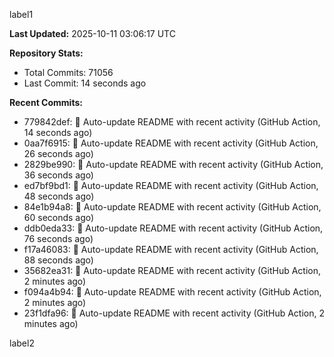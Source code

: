 
label1 
<!-- ACTIVITY_START -->
**Last Updated:** 2025-10-11 03:06:17 UTC

**Repository Stats:**
- Total Commits: 71056
- Last Commit: 14 seconds ago

**Recent Commits:**
- 779842def: 🤖 Auto-update README with recent activity (GitHub Action, 14 seconds ago)
- 0aa7f6915: 🤖 Auto-update README with recent activity (GitHub Action, 26 seconds ago)
- 2829be990: 🤖 Auto-update README with recent activity (GitHub Action, 36 seconds ago)
- ed7bf9bd1: 🤖 Auto-update README with recent activity (GitHub Action, 48 seconds ago)
- 84e1b94a8: 🤖 Auto-update README with recent activity (GitHub Action, 60 seconds ago)
- ddb0eda33: 🤖 Auto-update README with recent activity (GitHub Action, 76 seconds ago)
- f17a46083: 🤖 Auto-update README with recent activity (GitHub Action, 88 seconds ago)
- 35682ea31: 🤖 Auto-update README with recent activity (GitHub Action, 2 minutes ago)
- f094a4b94: 🤖 Auto-update README with recent activity (GitHub Action, 2 minutes ago)
- 23f1dfa96: 🤖 Auto-update README with recent activity (GitHub Action, 2 minutes ago)
<!-- ACTIVITY_END -->

label2
